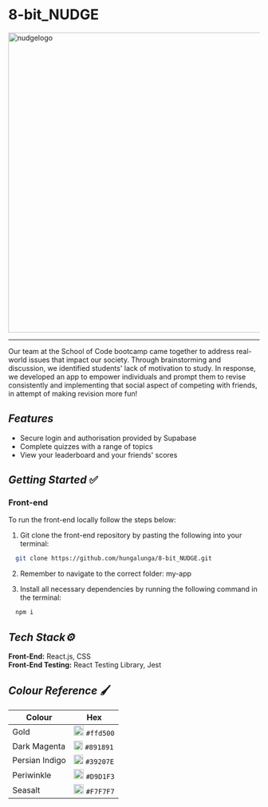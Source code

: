 # 8-bit_NUDGE

<img width="602" alt="nudgelogo" src="https://github.com/hungalunga/8-bit_NUDGE/assets/127150103/adbd332a-588c-4d98-b0d2-387caa7c77e9">

---------------------------------------------------------------------

Our team at the School of Code bootcamp came together to address real-world issues that impact our society. Through brainstorming and discussion, we identified students' lack of motivation to study. In response, we developed an app to empower individuals and prompt them to revise consistently and implementing that social aspect of competing with friends, in attempt of making revision more fun!

## **_Features_**

- Secure login and authorisation provided by Supabase
- Complete quizzes with a range of topics
- View your leaderboard and your friends' scores

## **_Getting Started_** ✅

### **Front-end**

To run the front-end locally follow the steps below:

1. Git clone the front-end repository by pasting the following into your terminal:

```bash
  git clone https://github.com/hungalunga/8-bit_NUDGE.git
```

2. Remember to navigate to the correct folder: my-app

3. Install all necessary dependencies by running the following command in the terminal:

```bash
  npm i
```

## **_Tech Stack⚙️_**
**Front-End:** React.js, CSS
</br>
**Front-End Testing:** React Testing Library, Jest
</br>

## **_Colour Reference_** 🖌️

| Colour  | Hex |
| ------- | --- |
| Gold| <img width="20" alt="Screenshot 2023-06-20 at 19 23 01" src="https://github.com/hungalunga/8-bit_NUDGE/assets/127150103/c984a915-21f0-44bf-9bcd-c8748f3859fc"> `#ffd500`|
| Dark Magenta|<img width="18" alt="Screenshot 2023-06-20 at 19 23 15" src="https://github.com/hungalunga/8-bit_NUDGE/assets/127150103/5a042e38-a167-4d90-947a-7b2348ef2d4d"> `#891891`|
| Persian Indigo|<img width="19" alt="Screenshot 2023-06-20 at 19 23 27" src="https://github.com/hungalunga/8-bit_NUDGE/assets/127150103/21d4be84-420c-4432-98cc-9d96a410f6f0"> `#39207E`|
| Periwinkle|<img width="20" alt="Screenshot 2023-06-20 at 19 23 37" src="https://github.com/hungalunga/8-bit_NUDGE/assets/127150103/aee44811-8494-4636-a649-b4e1a95a4170"> `#D9D1F3`|
| Seasalt|<img width="20" alt="Screenshot 2023-06-20 at 19 23 47" src="https://github.com/hungalunga/8-bit_NUDGE/assets/127150103/9162cf61-bee7-4d40-aee9-1133be1096be"> `#F7F7F7`|

